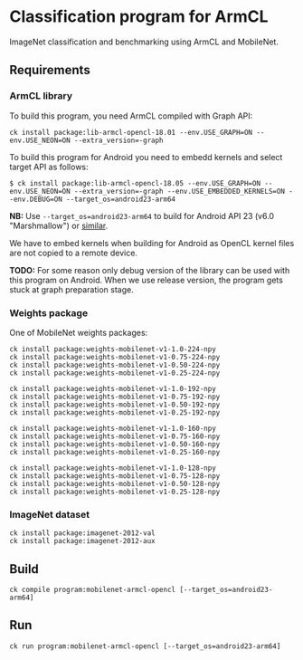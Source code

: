 # Classification program for ArmCL

ImageNet classification and benchmarking using ArmCL and MobileNet.

## Requirements

### ArmCL library
To build this program, you need ArmCL compiled with Graph API:
```
ck install package:lib-armcl-opencl-18.01 --env.USE_GRAPH=ON --env.USE_NEON=ON --extra_version=-graph
```

To build this program for Android you need to embedd kernels and select target API as follows:
```
$ ck install package:lib-armcl-opencl-18.05 --env.USE_GRAPH=ON --env.USE_NEON=ON --extra_version=-graph --env.USE_EMBEDDED_KERNELS=ON --env.DEBUG=ON --target_os=android23-arm64
```

**NB:** Use `--target_os=android23-arm64` to build for Android API 23 (v6.0 "Marshmallow") or [similar](https://source.android.com/setup/start/build-numbers).

We have to embed kernels when building for Android as OpenCL kernel files are not copied to a remote device.

**TODO:** For some reason only debug version of the library can be used with this program on Android. When we use release version, the program gets stuck at graph preparation stage.

### Weights package
One of MobileNet weights packages:
```
ck install package:weights-mobilenet-v1-1.0-224-npy
ck install package:weights-mobilenet-v1-0.75-224-npy
ck install package:weights-mobilenet-v1-0.50-224-npy
ck install package:weights-mobilenet-v1-0.25-224-npy

ck install package:weights-mobilenet-v1-1.0-192-npy
ck install package:weights-mobilenet-v1-0.75-192-npy
ck install package:weights-mobilenet-v1-0.50-192-npy
ck install package:weights-mobilenet-v1-0.25-192-npy

ck install package:weights-mobilenet-v1-1.0-160-npy
ck install package:weights-mobilenet-v1-0.75-160-npy
ck install package:weights-mobilenet-v1-0.50-160-npy
ck install package:weights-mobilenet-v1-0.25-160-npy

ck install package:weights-mobilenet-v1-1.0-128-npy
ck install package:weights-mobilenet-v1-0.75-128-npy
ck install package:weights-mobilenet-v1-0.50-128-npy
ck install package:weights-mobilenet-v1-0.25-128-npy
```

### ImageNet dataset
```
ck install package:imagenet-2012-val
ck install package:imagenet-2012-aux
```

## Build
```
ck compile program:mobilenet-armcl-opencl [--target_os=android23-arm64] 
```

## Run
```
ck run program:mobilenet-armcl-opencl [--target_os=android23-arm64] 
```
